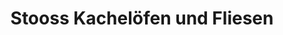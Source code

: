 ---
title: "Stooss Kachelöfen und Fliesen"
url: /engstingen/stooss-kacheloefen-und-fliesen/
shop: Kamine & Öfen
---